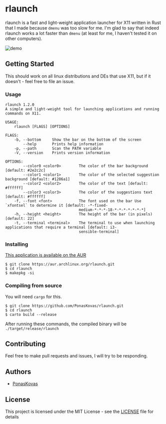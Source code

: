 
# rlaunch

rlaunch is a fast and light-weight application launcher for X11 written in Rust that I made because `dmenu` was too slow for me. I'm glad to say that indeed rlaunch works a lot faster than `dmenu` (at least for me, I haven't tested it on other computers).

![demo](https://i.imgur.com/z4H2Duh.gif)

## Getting Started

This should work on all linux distributions and DEs that use X11, but if it doesn't - feel free to file an issue.

### Usage

```
rlaunch 1.2.0
A simple and light-weight tool for launching applications and running commands on X11.

USAGE:
    rlaunch [FLAGS] [OPTIONS]

FLAGS:
    -b, --bottom     Show the bar on the bottom of the screen
        --help       Prints help information
    -p, --path       Scan the PATH variable
    -V, --version    Prints version information

OPTIONS:
        --color0 <color0>        The color of the bar background [default: #2e2c2c]
        --color1 <color1>        The color of the selected suggestion background [default: #1286a1]
        --color2 <color2>        The color of the text [default: #ffffff]
        --color3 <color3>        The color of the suggestions text [default: #ffffff]
    -f, --font <font>            The font used on the bar Use `xfontsel` to determine it [default: -*-fixed-
                                 medium-*-*-*-18-*-*-*-*-*-*-*]
    -h, --height <height>        The height of the bar (in pixels) [default: 22]
    -t, --terminal <terminal>    The terminal to use when launching applications that require a terminal [default: i3-
                                 sensible-terminal]
```

### Installing

[This application is available on the AUR](https://aur.archlinux.org/packages/rlaunch/)
```
$ git clone https://aur.archlinux.org/rlaunch.git
$ cd rlaunch
$ makepkg -si
```

### Compiling from source
You will need `cargo` for this.
```
$ git clone https://github.com/PonasKovas/rlaunch.git
$ cd rlaunch
$ carto build --release
```
After running these commands, the compiled binary will be `./target/release/rlaunch`

## Contributing

Feel free to make pull requests and issues, I will try to be responding.

## Authors

* [PonasKovas](https://github.com/PonasKovas)

## License

This project is licensed under the MIT License - see the [LICENSE](LICENSE) file for details

